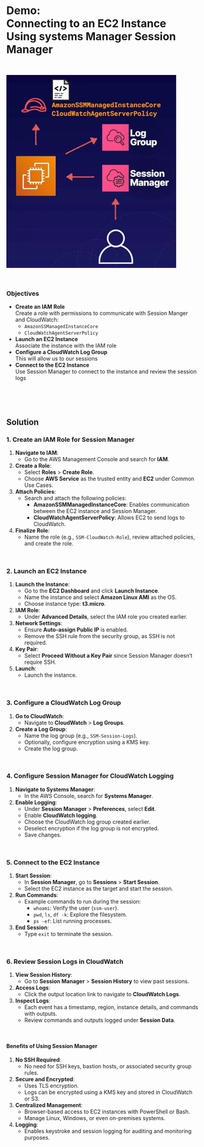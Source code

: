 # Demo:<br>Connecting to an EC2 Instance Using systems Manager Session Manager

<br>

![](../img/demo/7.3.SystemsManager-ConnectingToEC2.png)

<br>

### Objectives
- **Create an IAM Role**<br>Create a role with permissions to communicate with Session Manger and CloudWatch:
  - `AmazonSSManagedInstanceCore`
  - `CloudWatchAgentServerPolicy`
- **Launch an EC2 Instance**<br>Associate the instance with the IAM role
- **Configure a CloudWatch Log Group**<br>This will allow us to our sessions
- **Connect to the EC2 Instance**<br>Use Session Manager to connect to the instance and review the session logs

<br><br><br>

## Solution
### **1. Create an IAM Role for Session Manager**
1. **Navigate to IAM**:
   - Go to the AWS Management Console and search for **IAM**.
2. **Create a Role**:
   - Select **Roles** > **Create Role**.
   - Choose **AWS Service** as the trusted entity and **EC2** under Common Use Cases.
3. **Attach Policies**:
   - Search and attach the following policies:
     - **AmazonSSMManagedInstanceCore**: Enables communication between the EC2 instance and Session Manager.
     - **CloudWatchAgentServerPolicy**: Allows EC2 to send logs to CloudWatch.
4. **Finalize Role**:
   - Name the role (e.g., `SSM-CloudWatch-Role`), review attached policies, and create the role.

<br>

### **2. Launch an EC2 Instance**
1. **Launch the Instance**:
   - Go to the **EC2 Dashboard** and click **Launch Instance**.
   - Name the instance and select **Amazon Linux AMI** as the OS.
   - Choose instance type: **t3.micro**.
2. **IAM Role**:
   - Under **Advanced Details**, select the IAM role you created earlier.
3. **Network Settings**:
   - Ensure **Auto-assign Public IP** is enabled.
   - Remove the SSH rule from the security group, as SSH is not required.
4. **Key Pair**:
   - Select **Proceed Without a Key Pair** since Session Manager doesn’t require SSH.
5. **Launch**:
   - Launch the instance.

<br>

### **3. Configure a CloudWatch Log Group**
1. **Go to CloudWatch**:
   - Navigate to **CloudWatch** > **Log Groups**.
2. **Create a Log Group**:
   - Name the log group (e.g., `SSM-Session-Logs`).
   - Optionally, configure encryption using a KMS key.
   - Create the log group.

<br>

### **4. Configure Session Manager for CloudWatch Logging**
1. **Navigate to Systems Manager**:
   - In the AWS Console, search for **Systems Manager**.
2. **Enable Logging**:
   - Under **Session Manager** > **Preferences**, select **Edit**.
   - Enable **CloudWatch logging**.
   - Choose the CloudWatch log group created earlier.
   - Deselect encryption if the log group is not encrypted.
   - Save changes.

<br>

### **5. Connect to the EC2 Instance**
1. **Start Session**:
   - In **Session Manager**, go to **Sessions** > **Start Session**.
   - Select the EC2 instance as the target and start the session.
2. **Run Commands**:
   - Example commands to run during the session:
     - `whoami`: Verify the user (`ssm-user`).
     - `pwd`, `ls`, `df -k`: Explore the filesystem.
     - `ps -ef`: List running processes.
3. **End Session**:
   - Type `exit` to terminate the session.

<br>

### **6. Review Session Logs in CloudWatch**
1. **View Session History**:
   - Go to **Session Manager** > **Session History** to view past sessions.
2. **Access Logs**:
   - Click the output location link to navigate to **CloudWatch Logs**.
3. **Inspect Logs**:
   - Each event has a timestamp, region, instance details, and commands with outputs.
   - Review commands and outputs logged under **Session Data**.

<br>

#### **Benefits of Using Session Manager**
1. **No SSH Required**:
   - No need for SSH keys, bastion hosts, or associated security group rules.
2. **Secure and Encrypted**:
   - Uses TLS encryption.
   - Logs can be encrypted using a KMS key and stored in CloudWatch or S3.
3. **Centralized Management**:
   - Browser-based access to EC2 instances with PowerShell or Bash.
   - Manage Linux, Windows, or even on-premises systems.
4. **Logging**:
   - Enables keystroke and session logging for auditing and monitoring purposes.

